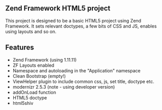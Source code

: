 ## Zend Framework HTML5 project

This project is designed to be a basic HTML5 project using Zend Framework. It sets relevant doctypes, a few bits of CSS and JS, enables using layouts and so on.

## Features

* Zend Framework (using 1.11.11)
* ZF Layouts enabled
* Namespace and autoloading in the "Application" namespace
* Clean Bootstrap (empty!)
* ViewHelper plugin to include common css, js, set title, doctype etc.
* modernizr 2.5.3 (note - using developer version)
* addOnLoad function
* HTML5 doctype
* html5shiv
